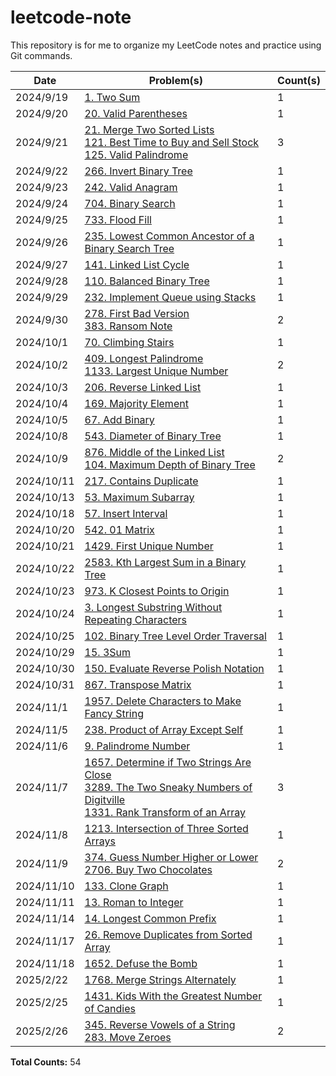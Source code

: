 # leetcode-note

This repository is for me to organize my LeetCode notes and practice using Git commands. 

| Date | Problem(s) | Count(s) |
| ---- | ---------- | -------- |
| 2024/9/19 | [1. Two Sum](1-twoSum.md) | 1 |
| 2024/9/20 | [20. Valid Parentheses](20-isValid.md) | 1 |
| 2024/9/21 | [21. Merge Two Sorted Lists](21-mergeTwoLists.md) </br> [121. Best Time to Buy and Sell Stock](121-maxProfit.md) </br> [125. Valid Palindrome](125-isPalindrome.md) | 3 |
| 2024/9/22 | [266. Invert Binary Tree](226-invertTree.md) | 1 |
| 2024/9/23 | [242. Valid Anagram](242-isAnagram.md) | 1 |
| 2024/9/24 | [704. Binary Search](704-search.md) | 1 |
| 2024/9/25 | [733. Flood Fill](733-floodFill.md) | 1 |
| 2024/9/26 | [235. Lowest Common Ancestor of a Binary Search Tree](235-lowestCommonAncestor.md) | 1 |
| 2024/9/27 | [141. Linked List Cycle](141-hasCycle.md) | 1 |
| 2024/9/28 | [110. Balanced Binary Tree](110-isBalanced.md) | 1 |
| 2024/9/29 | [232. Implement Queue using Stacks](232-MyQueue.md) | 1 |
| 2024/9/30 | [278. First Bad Version](278-firstBadVersion.md) </br> [383. Ransom Note](383-canConstruct.md) | 2 |
| 2024/10/1 | [70. Climbing Stairs](70-climbStairs.md) | 1 |
| 2024/10/2 | [409. Longest Palindrome](409-longestPalindrome.md) </br> [1133. Largest Unique Number](1133-largestUniqueNumber.md) | 2 |
| 2024/10/3 | [206. Reverse Linked List](206-reverseList.md) | 1 |
| 2024/10/4 | [169. Majority Element](169-majorityElement.md) | 1 |
| 2024/10/5 | [67. Add Binary](67-addBinary.md) | 1 |
| 2024/10/8 | [543. Diameter of Binary Tree](543-diameterOfBinaryTree.md) | 1 |
| 2024/10/9 | [876. Middle of the Linked List](876-middleNode.md) </br> [104. Maximum Depth of Binary Tree](104-maxDepth.md) | 2 |
| 2024/10/11 | [217. Contains Duplicate](217-containsDuplicate.md) | 1 |
| 2024/10/13 | [53. Maximum Subarray](53-maxSubArray.md) | 1 |
| 2024/10/18 | [57. Insert Interval](57-insert.md) | 1 |
| 2024/10/20 | [542. 01 Matrix](542-updateMatrix.md) | 1 |
| 2024/10/21 | [1429. First Unique Number](1429-FirstUnique.md) | 1 |
| 2024/10/22 | [2583. Kth Largest Sum in a Binary Tree](2583-kthLargestLevelSum.md) | 1 |
| 2024/10/23 | [973. K Closest Points to Origin](973-kClosest.md) | 1 |
| 2024/10/24 | [3. Longest Substring Without Repeating Characters](3-lengthOfLongestSubstring.md) | 1 |
| 2024/10/25 | [102. Binary Tree Level Order Traversal](102-levelOrder.md) | 1 |
| 2024/10/29 | [15. 3Sum](15-threeSum.md) | 1 |
| 2024/10/30 | [150. Evaluate Reverse Polish Notation](150-evalRPN.md) | 1 |
| 2024/10/31 | [867. Transpose Matrix](867-transpose.md) | 1 | 
| 2024/11/1 | [1957. Delete Characters to Make Fancy String](1957-makeFancyString.md) | 1 |
| 2024/11/5 | [238. Product of Array Except Self](238-productExceptSelf.md) | 1 |
| 2024/11/6 | [9. Palindrome Number](9-isPalindrome.md) | 1 |
| 2024/11/7 | [1657. Determine if Two Strings Are Close](1657-closeStrings.md) </br> [3289. The Two Sneaky Numbers of Digitville](3289-getSneakyNumbers.md) </br> [1331. Rank Transform of an Array](1331-arrayRankTransform.md)| 3 |
| 2024/11/8 | [1213. Intersection of Three Sorted Arrays](1213-arraysIntersection.md) | 1 |
| 2024/11/9 | [374. Guess Number Higher or Lower](374-guessNumber.md) </br> [2706. Buy Two Chocolates](2706-buyChoco.md)| 2 |
| 2024/11/10 | [133. Clone Graph](133-cloneGraph.md) | 1 |
| 2024/11/11 | [13. Roman to Integer](13-romanToInt.md) | 1 |
| 2024/11/14 | [14. Longest Common Prefix](14-longestCommonPrefix.md) | 1 |
| 2024/11/17 | [26. Remove Duplicates from Sorted Array](26-removeDuplicates.md) | 1 |
| 2024/11/18 | [1652. Defuse the Bomb](1652-decrypt.md) | 1 |
| 2025/2/22 | [1768. Merge Strings Alternately](1768-mergeAlternately.md) | 1 |
| 2025/2/25 | [1431. Kids With the Greatest Number of Candies](1431-kidsWithCandies.md) | 1 |
| 2025/2/26 | [345. Reverse Vowels of a String](345-reverseVowels.md) <br> [283. Move Zeroes](283-moveZeroes.md) | 2 |

**Total Counts:** 54